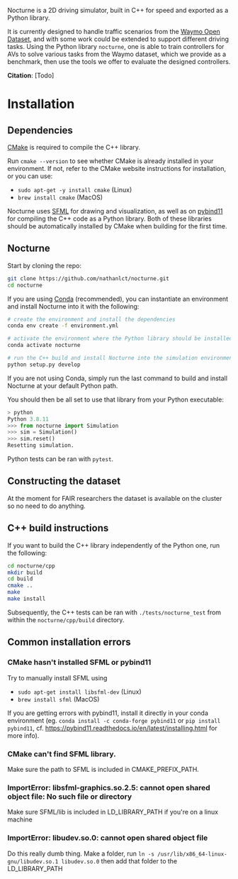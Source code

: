 Nocturne is a 2D driving simulator, built in C++ for speed and exported as a Python library.

It is currently designed to handle traffic scenarios from the [Waymo Open Dataset](https://github.com/waymo-research/waymo-open-dataset), and with some work could be extended to support different driving tasks. Using the Python library `nocturne`, one is able to train controllers for AVs to solve various tasks from the Waymo dataset, which we provide as a benchmark, then use the tools we offer to evaluate the designed controllers.

**Citation**: [Todo] 

# Installation

## Dependencies

[CMake](https://cmake.org/) is required to compile the C++ library. 

Run `cmake --version` to see whether CMake is already installed in your environment. If not, refer to the CMake website instructions for installation, or you can use:

- `sudo apt-get -y install cmake` (Linux)
- `brew install cmake` (MacOS)

Nocturne uses [SFML](https://github.com/SFML/SFML) for drawing and visualization, as well as on [pybind11](https://pybind11.readthedocs.io/en/latest/) for compiling the C++ code as a Python library. Both of these libraries should be automatically installed by CMake when building for the first time.

## Nocturne

Start by cloning the repo:

```bash
git clone https://github.com/nathanlct/nocturne.git
cd nocturne
```

If you are using [Conda](https://docs.conda.io/en/latest/) (recommended), you can instantiate an environment and install Nocturne into it with the following:

```bash
# create the environment and install the dependencies
conda env create -f environment.yml

# activate the environment where the Python library should be installed
conda activate nocturne

# run the C++ build and install Nocturne into the simulation environment
python setup.py develop
```

If you are not using Conda, simply run the last command to build and install Nocturne at your default Python path.

You should then be all set to use that library from your Python executable:

```python
> python
Python 3.8.11
>>> from nocturne import Simulation
>>> sim = Simulation()
>>> sim.reset()
Resetting simulation.
```

Python tests can be ran with `pytest`.

## Constructing the dataset

At the moment for FAIR researchers the dataset is available on the cluster so no need to do anything.

## C++ build instructions

If you want to build the C++ library independently of the Python one, run the following:

```bash
cd nocturne/cpp
mkdir build
cd build
cmake ..
make
make install
```

Subsequently, the C++ tests can be ran with `./tests/nocturne_test` from within the `nocturne/cpp/build` directory.

## Common installation errors

### CMake hasn't installed SFML or pybind11

Try to manually install SFML using

- `sudo apt-get install libsfml-dev` (Linux)
- `brew install sfml` (MacOS)

If you are getting errors with pybind11, install it directly in your conda environment (eg. `conda install -c conda-forge pybind11` or `pip install pybind11`, cf. https://pybind11.readthedocs.io/en/latest/installing.html for more info).

### CMake can't find SFML library.

Make sure the path to SFML is included in CMAKE_PREFIX_PATH.

### ImportError: libsfml-graphics.so.2.5: cannot open shared object file: No such file or directory

Make sure SFML/lib is included in LD_LIBRARY_PATH if you're on a linux machine 

### ImportError: libudev.so.0: cannot open shared object file

Do this really dumb thing. Make a folder, run ```ln -s /usr/lib/x86_64-linux-gnu/libudev.so.1 libudev.so.0``` then add that folder to the LD_LIBRARY_PATH
